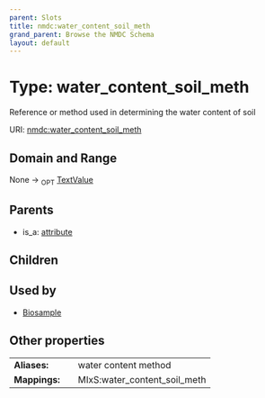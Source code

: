 ```yaml
---
parent: Slots
title: nmdc:water_content_soil_meth
grand_parent: Browse the NMDC Schema
layout: default
---
```


# Type: water_content_soil_meth


Reference or method used in determining the water content of soil

URI: [nmdc:water_content_soil_meth](https://microbiomedata/meta/water_content_soil_meth)

## Domain and Range

None ->  <sub>OPT</sub> [TextValue](TextValue.md)

## Parents

 *  is_a: [attribute](attribute.md)

## Children


## Used by

 * [Biosample](Biosample.md)

## Other properties

|  |  |  |
| --- | --- | --- |
| **Aliases:** | | water content method |
| **Mappings:** | | MIxS:water_content_soil_meth |


